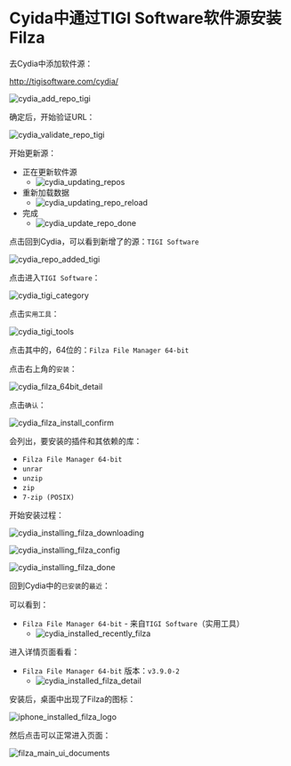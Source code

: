 # Cyida中通过TIGI Software软件源安装Filza

去Cydia中添加软件源：

http://tigisoftware.com/cydia/

![cydia_add_repo_tigi](../../../../assets/img/cydia_add_repo_tigi.png)

确定后，开始验证URL：

![cydia_validate_repo_tigi](../../../../assets/img/cydia_validate_repo_tigi.png)

开始更新源：

* 正在更新软件源
  * ![cydia_updating_repos](../../../../assets/img/cydia_updating_repos.png)
* 重新加载数据
  * ![cydia_updating_repo_reload](../../../../assets/img/cydia_updating_repo_reload.png)
* 完成
  * ![cydia_update_repo_done](../../../../assets/img/cydia_update_repo_done.png)

点击回到Cydia，可以看到新增了的源：`TIGI Software`

![cydia_repo_added_tigi](../../../../assets/img/cydia_repo_added_tigi.png)

点击进入`TIGI Software`：

![cydia_tigi_category](../../../../assets/img/cydia_tigi_category.png)

点击`实用工具`：

![cydia_tigi_tools](../../../../assets/img/cydia_tigi_tools.png)

点击其中的，64位的：`Filza File Manager 64-bit`

点击右上角的`安装`：

![cydia_filza_64bit_detail](../../../../assets/img/cydia_filza_64bit_detail.png)

点击`确认`：

![cydia_filza_install_confirm](../../../../assets/img/cydia_filza_install_confirm.png)

会列出，要安装的插件和其依赖的库：

* `Filza File Manager 64-bit`
* `unrar`
* `unzip`
* `zip`
* `7-zip (POSIX)`

开始安装过程：

![cydia_installing_filza_downloading](../../../../assets/img/cydia_installing_filza_downloading.png)

![cydia_installing_filza_config](../../../../assets/img/cydia_installing_filza_config.png)

![cydia_installing_filza_done](../../../../assets/img/cydia_installing_filza_done.png)

回到Cydia中的`已安装`的`最近`：

可以看到：

* `Filza File Manager 64-bit` - 来自`TIGI Software`（实用工具） 
  * ![cydia_installed_recently_filza](../../../../assets/img/cydia_installed_recently_filza.png)

进入详情页面看看：

* `Filza File Manager 64-bit` 版本：`v3.9.0-2`
  * ![cydia_installed_filza_detail](../../../../assets/img/cydia_installed_filza_detail.png)

安装后，桌面中出现了Filza的图标：

![iphone_installed_filza_logo](../../../../assets/img/iphone_installed_filza_logo.jpg)

然后点击可以正常进入页面：

![filza_main_ui_documents](../../../../assets/img/filza_main_ui_documents.jpg)
